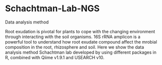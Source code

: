 # Schachtman-Lab-NGS
Data analysis method

Root exudation is pivotal for plants to cope with the changing environment through interacting with the soil organisms. 16S rRNA amplicon is a powerful tool to understand how root exudate compound affect the mrobial composition in the root, rhizosphere and soil. Here we show the data analysis method Schachtman lab developed by using different packages in R, combined with Qiime v1.9.1 and USEARCH v10. 
